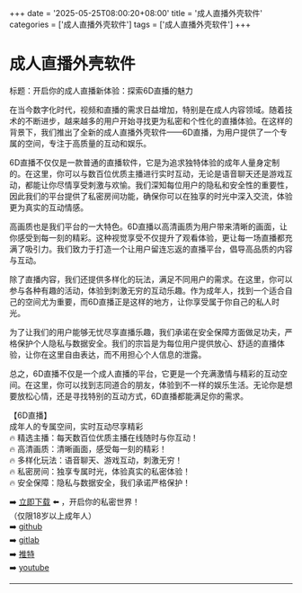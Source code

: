 +++
date = '2025-05-25T08:00:20+08:00'
title = '成人直播外壳软件'
categories = ['成人直播外壳软件']
tags = ['成人直播外壳软件']
+++

# 成人直播外壳软件

标题：开启你的成人直播新体验：探索6D直播的魅力

在当今数字化时代，视频和直播的需求日益增加，特别是在成人内容领域。随着技术的不断进步，越来越多的用户开始寻找更为私密和个性化的直播体验。在这样的背景下，我们推出了全新的成人直播外壳软件——6D直播，为用户提供了一个专属的空间，专注于高质量的互动和娱乐。

6D直播不仅仅是一款普通的直播软件，它是为追求独特体验的成年人量身定制的。在这里，你可以与数百位优质主播进行实时互动，无论是语音聊天还是游戏互动，都能让你尽情享受刺激与欢愉。我们深知每位用户的隐私和安全性的重要性，因此我们的平台提供了私密房间功能，确保你可以在独享的时光中深入交流，体验更为真实的互动情感。

高画质也是我们平台的一大特色。6D直播以高清画质为用户带来清晰的画面，让你感受到每一刻的精彩。这种视觉享受不仅提升了观看体验，更让每一场直播都充满了吸引力。我们致力于打造一个让用户留连忘返的直播平台，倡导高品质的内容与互动。

除了直播内容，我们还提供多样化的玩法，满足不同用户的需求。在这里，你可以参与各种有趣的活动，体验到刺激无穷的互动乐趣。作为成年人，找到一个适合自己的空间尤为重要，而6D直播正是这样的地方，让你享受属于你自己的私人时光。

为了让我们的用户能够无忧尽享直播乐趣，我们承诺在安全保障方面做足功夫，严格保护个人隐私与数据安全。我们的宗旨是为每位用户提供放心、舒适的直播体验，让你在这里自由表达，而不用担心个人信息的泄露。

总之，6D直播不仅是一个成人直播的平台，它更是一个充满激情与精彩的互动空间。在这里，你可以找到志同道合的朋友，体验到不一样的娱乐生活。无论你是想要放松心情，还是寻找特别的互动方式，6D直播都能满足你的需求。

【6D直播】  
成年人的专属空间，实时互动尽享精彩  
🔥 精选主播：每天数百位优质主播在线随时与你互动！  
🔥 高清画质：清晰画面，感受每一刻的精彩！  
🔥 多样化玩法：语音聊天、游戏互动，刺激无穷！  
🔥 私密房间：独享专属时光，体验真实的私密体验！  
🔥 安全保障：隐私与数据安全，我们承诺严格保护！  

➡️ [立即下载](https://down123.s3.ap-east-1.amazonaws.com/down/down.html?channelCode=blog) ⬅️ ，开启你的私密世界！  
（仅限18岁以上成年人）  
➡️ [github](https://aldult-live.github.io/)  
➡️ [gitlab](https://seo-09598d.gitlab.io/)  
➡️ [推特](https://x.com/wegame33)  
➡️ [youtube](https://www.youtube.com/@6Dlive)  

---
